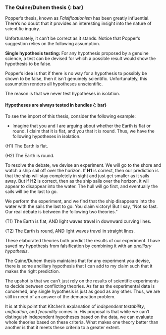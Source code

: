 ### The Quine/Duhem thesis {: bar}

Popper’s thesis, known as *Falsificationism* has been greatly influential. There’s no doubt that it provides an interesting insight into the nature of scientific inquiry. 

Unfortunately, it can’t be correct as it stands. Notice that Popper’s suggestion relies on the following assumption.

**Single hypothesis testing:** For any hypothesis proposed by a genuine science, a test can be devised for which a possible result would show the hypothesis to be false.

Popper’s idea is that if there is no way for a hypothesis to possibly be shown to be false, then it isn’t genuinely scientific. Unfortunately, this assumption renders all hypotheses unscientific. 

The reason is that we never test hypotheses in isolation.

#### Hypotheses are always tested in bundles {: bar}

To see the import of this thesis, consider the following example:

+ Imagine that you and I are arguing about whether the Earth is flat or round. I claim that it is flat, and you that it is round. Thus, we have the following hypotheses in isolation.

(H1) The Earth is flat.

(H2) The Earth is round.

To resolve the debate, we devise an experiment. We will go to the shore and watch a ship sail off over the horizon. If **H1** is correct, then our prediction is that the ship will stay completely in sight and just get smaller as it sails away. But if **H2** is correct, then as the ship sails over the horizon, it will appear to disappear into the water. The hull will go first, and eventually the sails will be the last to go.

We perform the experiment, and we find that the ship disappears into the water with the sails the last to go. You claim victory! But I say, “Not so fast. Our real debate is between the following two theories.”

(T1) The Earth is flat, AND light waves travel in downward curving lines.

(T2) The Earth is round, AND light waves travel in straight lines.

These elaborated theories both predict the results of our experiment. I have saved my hypothesis from falsification by combining it with an *ancillary hypothesis*. 

The Quine/Duhem thesis maintains that for any experiment you devise, there is some
ancillary hypothesis that I can add to my claim such that it makes the right prediction.

The upshot is that we can’t just rely on the results of scientific experiments to decide between conflicting theories. As far as the experimental data is concerned, any single hypothesis is just as good as any other. Thus, we are still in need of an answer of the
demarcation problem.

It is at this point that Kitcher’s explanation of *independent testability*, *unification*, and *fecundity* comes in. His proposal is that while we can’t distinguish independent hypotheses based on the data, we can evaluate whole theories based on these criteria. What makes one theory better than another is that it meets these criteria to a greater extent.
